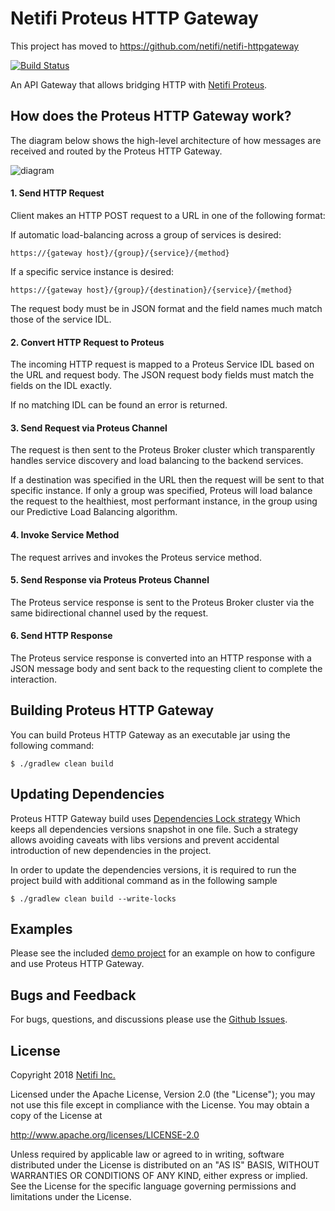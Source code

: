 # Netifi Proteus HTTP Gateway
This project has moved to https://github.com/netifi/netifi-httpgateway

[![Build Status](https://travis-ci.org/netifi-proteus/proteus-httpgateway.svg?branch=master)](https://travis-ci.org/netifi-proteus/proteus-httpgateway)

An API Gateway that allows bridging HTTP with [Netifi Proteus](https://www.netifi.com/proteus.html).

## How does the Proteus HTTP Gateway work?
The diagram below shows the high-level architecture of how messages are received and routed by the Proteus HTTP Gateway.
 
![diagram](diagram.png)

#### 1. Send HTTP Request
Client makes an HTTP POST request to a URL in one of the following format:

If automatic load-balancing across a group of services is desired:

    https://{gateway host}/{group}/{service}/{method}

If a specific service instance is desired:

    https://{gateway host}/{group}/{destination}/{service}/{method}
    
The request body must be in JSON format and the field names much match those of the service IDL.

#### 2. Convert HTTP Request to Proteus
The incoming HTTP request is mapped to a Proteus Service IDL based on the URL and request body. The JSON request body fields
must match the fields on the IDL exactly. 

If no matching IDL can be found an error is returned.

#### 3. Send Request via Proteus Channel
The request is then sent to the Proteus Broker cluster which transparently handles service discovery and load balancing to the backend services.

If a destination was specified in the URL then the request will be sent to that specific instance. If only a group was specified, Proteus will
load balance the request to the healthiest, most performant instance, in the group using our Predictive Load Balancing algorithm.

#### 4. Invoke Service Method
The request arrives and invokes the Proteus service method.

#### 5. Send Response via Proteus Proteus Channel
The Proteus service response is sent to the Proteus Broker cluster via the same bidirectional channel used by the request.

#### 6. Send HTTP Response
The Proteus service response is converted into an HTTP response with a JSON message body and sent back to the requesting client to
complete the interaction.

## Building Proteus HTTP Gateway
You can build Proteus HTTP Gateway as an executable jar using the following command:

    $ ./gradlew clean build
    
## Updating Dependencies
Proteus HTTP Gateway build uses [Dependencies Lock strategy](https://docs.gradle.org/current/userguide/dependency_locking.html)
Which keeps all dependencies versions snapshot in one file. Such a strategy allows avoiding caveats with libs versions and prevent accidental introduction of new dependencies in the project.

In order to update the dependencies versions, it is required to run the project build with 
additional command as in the following sample

    $ ./gradlew clean build --write-locks
    
    
## Examples
Please see the included [demo project](demo) for an example on how to configure and use Proteus HTTP Gateway.

## Bugs and Feedback
For bugs, questions, and discussions please use the [Github Issues](https://github.com/netifi-proteus/proteus-httpgateway/issues).

## License
Copyright 2018 [Netifi Inc.](https://www.netifi.com)

Licensed under the Apache License, Version 2.0 (the "License");
you may not use this file except in compliance with the License.
You may obtain a copy of the License at

   http://www.apache.org/licenses/LICENSE-2.0

Unless required by applicable law or agreed to in writing, software
distributed under the License is distributed on an "AS IS" BASIS,
WITHOUT WARRANTIES OR CONDITIONS OF ANY KIND, either express or implied.
See the License for the specific language governing permissions and
limitations under the License.
